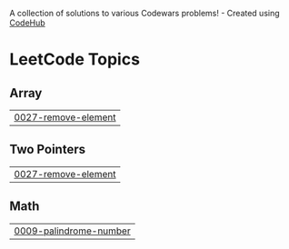 A collection of solutions to various Codewars problems! - Created using [CodeHub](https://github.com/FebinBellamy/CodeHub)
<!---LeetCode Topics Start-->
# LeetCode Topics
## Array
|  |
| ------- |
| [0027-remove-element](https://github.com/Varun230/Leetcode-daily/tree/master/0027-remove-element) |
## Two Pointers
|  |
| ------- |
| [0027-remove-element](https://github.com/Varun230/Leetcode-daily/tree/master/0027-remove-element) |
## Math
|  |
| ------- |
| [0009-palindrome-number](https://github.com/Varun230/Leetcode-daily/tree/master/0009-palindrome-number) |
<!---LeetCode Topics End-->